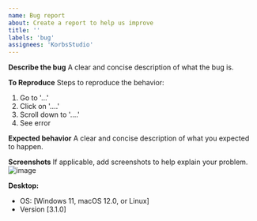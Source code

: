 ```yaml
---
name: Bug report
about: Create a report to help us improve
title: ''
labels: 'bug'
assignees: 'KorbsStudio'
---
```


**Describe the bug**
A clear and concise description of what the bug is.

**To Reproduce**
Steps to reproduce the behavior:
1. Go to '...'
2. Click on '....'
3. Scroll down to '....'
4. See error

**Expected behavior**
A clear and concise description of what you expected to happen.

**Screenshots**
If applicable, add screenshots to help explain your problem.
![image](ImageURLGoesHere)

**Desktop:**
 - OS: [Windows 11, macOS 12.0, or Linux]
 - Version [3.1.0]
